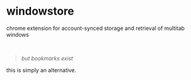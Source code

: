 # windowstore

chrome extension for account-synced storage and retrieval of multitab windows

<br>

> *but bookmarks exist*

this is simply an alternative.
